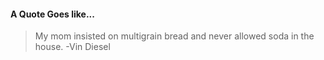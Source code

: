 #### A Quote Goes like...
> My mom insisted on multigrain bread and never allowed soda in the house.
> -Vin Diesel